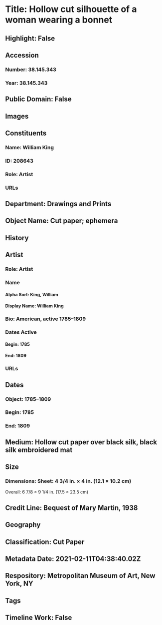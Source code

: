 # Title: Hollow cut silhouette of a woman wearing a bonnet
## Highlight: False
## Accession
### Number: 38.145.343
### Year: 38.145.343
## Public Domain: False
## Images
## Constituents
### Name: William King
### ID: 208643
### Role: Artist
### URLs
## Department: Drawings and Prints
## Object Name: Cut paper; ephemera
## History
## Artist
### Role: Artist
### Name
#### Alpha Sort: King, William
#### Display Name: William King
### Bio: American, active 1785–1809
### Dates Active
#### Begin: 1785
#### End: 1809
### URLs
## Dates
### Object: 1785–1809
### Begin: 1785
### End: 1809
## Medium: Hollow cut paper over black silk, black silk embroidered mat
## Size
### Dimensions: Sheet: 4 3/4 in. × 4 in. (12.1 × 10.2 cm)
Overall: 6 7/8 × 9 1/4 in. (17.5 × 23.5 cm)
## Credit Line: Bequest of Mary Martin, 1938
## Geography
## Classification: Cut Paper
## Metadata Date: 2021-02-11T04:38:40.02Z
## Respository: Metropolitan Museum of Art, New York, NY
## Tags
## Timeline Work: False
